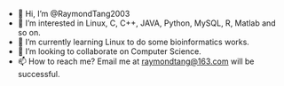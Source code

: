 - 👋 Hi, I’m @RaymondTang2003
- 👀 I’m interested in Linux, C, C++, JAVA, Python, MySQL, R, Matlab and so on.
- 🌱 I’m currently learning Linux to do some bioinformatics works.
- 💞️ I’m looking to collaborate on Computer Science.
- 📫 How to reach me? Email me at raymondtang@163.com will be successful.

<!---
RaymondTang2003/RaymondTang2003 is a ✨ special ✨ repository because its `README.md` (this file) appears on your GitHub profile.
You can click the Preview link to take a look at your changes.
--->
